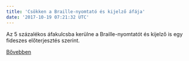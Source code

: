 ```yaml
---
title: 'Csökken a Braille-nyomtató és kijelző áfája'
date: '2017-10-19 07:21:32 UTC'
---
```


Az 5  százalékos áfakulcsba kerülne a Braille-nyomtatót és kijelző is egy fideszes előterjesztés szerint.


[Bővebben](http://ift.tt/2xSadbx)
